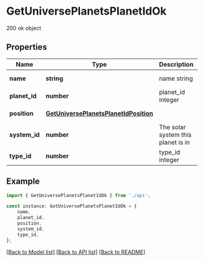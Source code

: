 # GetUniversePlanetsPlanetIdOk

200 ok object

## Properties

Name | Type | Description | Notes
------------ | ------------- | ------------- | -------------
**name** | **string** | name string | [default to undefined]
**planet_id** | **number** | planet_id integer | [default to undefined]
**position** | [**GetUniversePlanetsPlanetIdPosition**](GetUniversePlanetsPlanetIdPosition.md) |  | [default to undefined]
**system_id** | **number** | The solar system this planet is in | [default to undefined]
**type_id** | **number** | type_id integer | [default to undefined]

## Example

```typescript
import { GetUniversePlanetsPlanetIdOk } from './api';

const instance: GetUniversePlanetsPlanetIdOk = {
    name,
    planet_id,
    position,
    system_id,
    type_id,
};
```

[[Back to Model list]](../README.md#documentation-for-models) [[Back to API list]](../README.md#documentation-for-api-endpoints) [[Back to README]](../README.md)
